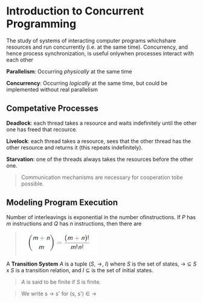 # Introduction to Concurrent Programming

The study of systems of interacting computer programs whichshare resources and run concurrently (i.e. at the same time). Concurrency, and hence process synchronization, is useful onlywhen processes interact with each other

**Parallelism**: Occurring *physically* at the same time

**Concurrency**: Occurring *logically* at the same time, but could be implemented without real parallelism

## Competative Processes

**Deadlock**: each thread takes a resource and waits indefinitely until the other one has freed that recource.

**Livelock**: each thread takes a resource, sees that the other thread has the other resource and returns it (this repeats indefinitely).

**Starvation**: one of the threads always takes the resources before the other one.

> Communication mechanisms are necessary for cooperation tobe possible.

## Modeling Program Execution

Number of interleavings is exponential in the number ofinstructions. If *P* has *m* instructions and *Q* has *n* instructions, then there are

> <img src="./img/01intro/interleavings.png" style="width:200px;">

A **Transition System** *A* is a tuple (*S*, &#8594;, *I*) where *S* is the set of states, &#8594; &#8838; *S* x *S* is a transition relation, and *I* &#8838; is the set of initial states. 

> *A* is said to be finite if *S* is finite. 

> We write s &#8594; s' for (s, s') &#8712; &#8594;
